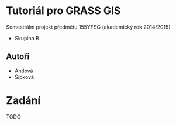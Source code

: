 #  Tutoriál pro GRASS GIS

Semestrální projekt předmětu 155YFSG (akademický rok 2014/2015)

* Skupina B

## Autoři

* Antlová
* Šípková 

# Zadání

TODO

